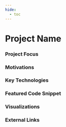 ```yaml
---
hide:
  - toc
---
```

# Project Name
### Project Focus

### Motivations

### Key Technologies

### Featured Code Snippet

### Visualizations

### External Links